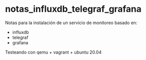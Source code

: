 # notas_influxdb_telegraf_grafana

Notas para la instalación de un servicio de monitoreo basado en:

- influxdb
- telegraf
- grafana

Testeando con qemu + vagrant + ubuntu 20.04

